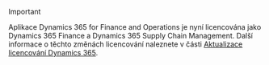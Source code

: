 > [!IMPORTANT]
> Aplikace Dynamics 365 for Finance and Operations je nyní licencována jako Dynamics 365 Finance a Dynamics 365 Supply Chain Management. Další informace o těchto změnách licencování naleznete v části [Aktualizace licencování Dynamics 365](https://docs.microsoft.com/dynamics365/licensing/update).